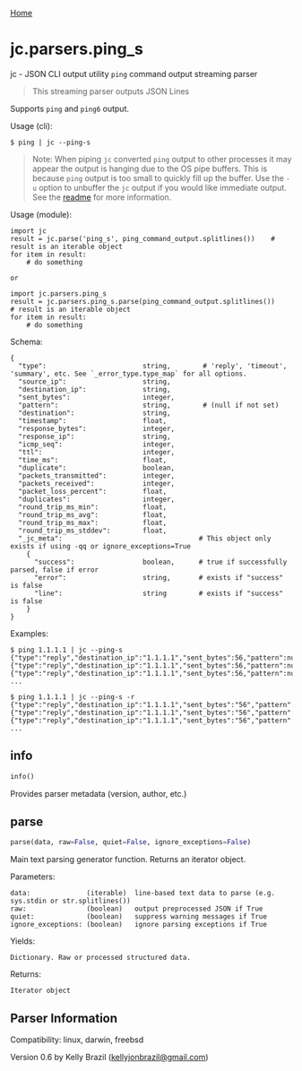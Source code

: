 [Home](https://kellyjonbrazil.github.io/jc/)

# jc.parsers.ping_s
jc - JSON CLI output utility `ping` command output streaming parser

> This streaming parser outputs JSON Lines

Supports `ping` and `ping6` output.

Usage (cli):

    $ ping | jc --ping-s

> Note: When piping `jc` converted `ping` output to other processes it may appear the output is hanging due to the OS pipe buffers. This is because `ping` output is too small to quickly fill up the buffer. Use the `-u` option to unbuffer the `jc` output if you would like immediate output. See the [readme](https://github.com/kellyjonbrazil/jc/tree/master#unbuffering-output) for more information.

Usage (module):

    import jc
    result = jc.parse('ping_s', ping_command_output.splitlines())    # result is an iterable object
    for item in result:
        # do something

    or

    import jc.parsers.ping_s
    result = jc.parsers.ping_s.parse(ping_command_output.splitlines())    # result is an iterable object
    for item in result:
        # do something

Schema:

    {
      "type":                        string,        # 'reply', 'timeout', 'summary', etc. See `_error_type.type_map` for all options.
      "source_ip":                   string,
      "destination_ip":              string,
      "sent_bytes":                  integer,
      "pattern":                     string,        # (null if not set)
      "destination":                 string,
      "timestamp":                   float,
      "response_bytes":              integer,
      "response_ip":                 string,
      "icmp_seq":                    integer,
      "ttl":                         integer,
      "time_ms":                     float,
      "duplicate":                   boolean,
      "packets_transmitted":         integer,
      "packets_received":            integer,
      "packet_loss_percent":         float,
      "duplicates":                  integer,
      "round_trip_ms_min":           float,
      "round_trip_ms_avg":           float,
      "round_trip_ms_max":           float,
      "round_trip_ms_stddev":        float,
      "_jc_meta":                                  # This object only exists if using -qq or ignore_exceptions=True
        {
          "success":                 boolean,      # true if successfully parsed, false if error
          "error":                   string,       # exists if "success" is false
          "line":                    string        # exists if "success" is false
        }
    }

Examples:

    $ ping 1.1.1.1 | jc --ping-s
    {"type":"reply","destination_ip":"1.1.1.1","sent_bytes":56,"pattern":null,"response_bytes":64,"response_ip":"1.1.1.1","icmp_seq":0,"ttl":56,"time_ms":23.703}
    {"type":"reply","destination_ip":"1.1.1.1","sent_bytes":56,"pattern":null,"response_bytes":64,"response_ip":"1.1.1.1","icmp_seq":1,"ttl":56,"time_ms":22.862}
    {"type":"reply","destination_ip":"1.1.1.1","sent_bytes":56,"pattern":null,"response_bytes":64,"response_ip":"1.1.1.1","icmp_seq":2,"ttl":56,"time_ms":22.82}
    ...

    $ ping 1.1.1.1 | jc --ping-s -r
    {"type":"reply","destination_ip":"1.1.1.1","sent_bytes":"56","pattern":null,"response_bytes":"64","response_ip":"1.1.1.1","icmp_seq":"0","ttl":"56","time_ms":"23.054"}
    {"type":"reply","destination_ip":"1.1.1.1","sent_bytes":"56","pattern":null,"response_bytes":"64","response_ip":"1.1.1.1","icmp_seq":"1","ttl":"56","time_ms":"24.739"}
    {"type":"reply","destination_ip":"1.1.1.1","sent_bytes":"56","pattern":null,"response_bytes":"64","response_ip":"1.1.1.1","icmp_seq":"2","ttl":"56","time_ms":"23.232"}
    ...


## info
```python
info()
```
Provides parser metadata (version, author, etc.)

## parse
```python
parse(data, raw=False, quiet=False, ignore_exceptions=False)
```

Main text parsing generator function. Returns an iterator object.

Parameters:

    data:              (iterable)  line-based text data to parse (e.g. sys.stdin or str.splitlines())
    raw:               (boolean)   output preprocessed JSON if True
    quiet:             (boolean)   suppress warning messages if True
    ignore_exceptions: (boolean)   ignore parsing exceptions if True

Yields:

    Dictionary. Raw or processed structured data.

Returns:

    Iterator object

## Parser Information
Compatibility:  linux, darwin, freebsd

Version 0.6 by Kelly Brazil (kellyjonbrazil@gmail.com)
